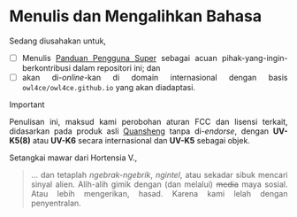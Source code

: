 # Menulis dan Mengalihkan Bahasa

<div align="justify">

Sedang diusahakan untuk,
- [ ] Menulis [Panduan Pengguna Super](./SU-Manual.md) sebagai
      acuan pihak-yang-ingin-berkontribusi dalam repositori ini; dan
- [ ] akan di-*online*-kan di domain internasional dengan basis
      `owl4ce/owl4ce.github.io` yang akan diadaptasi.

</div>

> [!IMPORTANT]
> <div align="justify">
> Penulisan ini, maksud kami perobohan aturan FCC dan lisensi terkait, didasarkan pada produk asli
> <a href="http://en.qsfj.com">Quansheng</a> tanpa di-<i>endorse</i>, dengan <b>UV-K5(8)</b> atau
> <b>UV-K6</b> secara internasional dan <b>UV-K5</b> sebagai objek.
> </div>

<div align="justify">

Setangkai mawar dari Hortensia V.,
> ... dan tetaplah *ngebrak-ngebrik*, *ngintel*, atau sekadar sibuk mencari sinyal alien.
> Alih-alih gimik dengan (dan melalui) ~~media~~ maya sosial. Atau lebih mengerikan, hasad.
> Karena kami lelah dengan penyentralan.

</div>
